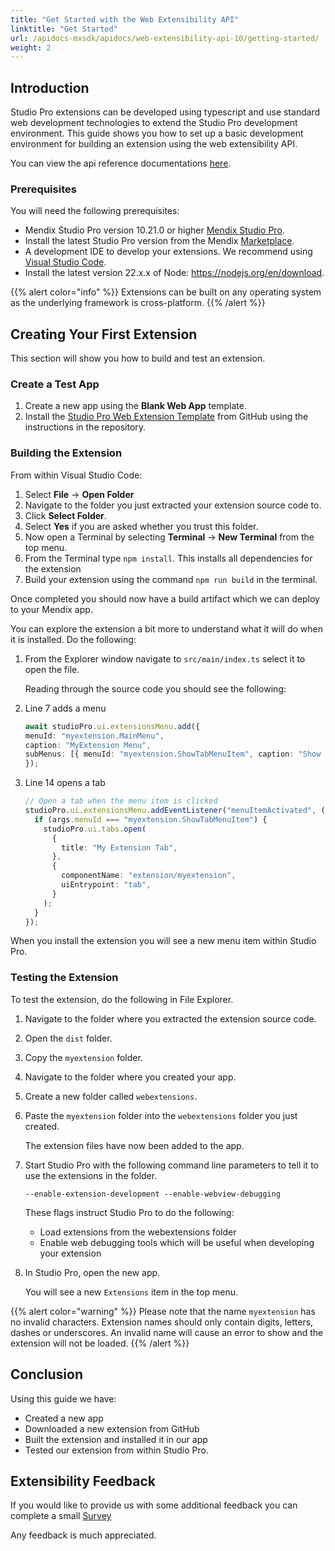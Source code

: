 ```yaml
---
title: "Get Started with the Web Extensibility API"
linktitle: "Get Started"
url: /apidocs-mxsdk/apidocs/web-extensibility-api-10/getting-started/
weight: 2
---
```


## Introduction

Studio Pro extensions can be developed using typescript and use standard web development technologies to extend the Studio Pro development environment. This guide shows you how to set up a basic development environment for building an extension using the web extensibility API.

You can view the api reference documentations [here](http://apidocs.rnd.mendix.com/10/extensions-api/index.html).

### Prerequisites

You will need the following prerequisites:

* Mendix Studio Pro version 10.21.0 or higher [Mendix Studio Pro](https://marketplace.mendix.com/link/studiopro). 
* Install the latest Studio Pro version from the Mendix [Marketplace](https://marketplace.mendix.com/link/studiopro/).
* A development IDE to develop your extensions. We recommend using [Visual Studio Code](https://code.visualstudio.com/).
* Install the latest version 22.x.x of Node: https://nodejs.org/en/download.

{{% alert color="info" %}}
Extensions can be built on any operating system as the underlying framework is cross-platform.
{{% /alert %}}

## Creating Your First Extension

This section will show you how to build and test an extension.

### Create a Test App

1. Create a new app using the **Blank Web App** template.
1. Install the [Studio Pro Web Extension Template](https://github.com/mendix/web-extension-template) from GitHub using the instructions in the repository.

### Building the Extension

From within Visual Studio Code:

1. Select **File** -> **Open Folder**
1. Navigate to the folder you just extracted your extension source code to.
1. Click **Select Folder**.
1. Select **Yes** if you are asked whether you trust this folder.
1. Now open a Terminal by selecting **Terminal** -> **New Terminal** from the top menu.
1. From the Terminal type `npm install`. This installs all dependencies for the extension
1. Build your extension using the command `npm run build` in the terminal.

Once completed you should now have a build artifact which we can deploy to your Mendix app.

You can explore the extension a bit more to understand what it will do when it is installed. Do the following:

1. From the Explorer window navigate to `src/main/index.ts` select it to open the file.

    Reading through the source code you should see the following:

1. Line 7 adds a menu

    ```typescript
    await studioPro.ui.extensionsMenu.add({
    menuId: "myextension.MainMenu",
    caption: "MyExtension Menu",
    subMenus: [{ menuId: "myextension.ShowTabMenuItem", caption: "Show tab" }],
    });
    ```

1. Line 14 opens a tab

    ```typescript
    // Open a tab when the menu item is clicked
    studioPro.ui.extensionsMenu.addEventListener("menuItemActivated", (args) => {
      if (args.menuId === "myextension.ShowTabMenuItem") {
        studioPro.ui.tabs.open(
          {
            title: "My Extension Tab",
          },
          {
            componentName: "extension/myextension",
            uiEntrypoint: "tab",
          }
        );
      }
    });
    ```

When you install the extension you will see a new menu item within Studio Pro.

### Testing the Extension

To test the extension, do the following in File Explorer.

1. Navigate to the folder where you extracted the extension source code.
1. Open the `dist` folder.
1. Copy the `myextension` folder.
1. Navigate to the folder where you created your app.
1. Create a new folder called `webextensions`.
1. Paste the `myextension` folder into the `webextensions` folder you just created.

    The extension files have now been added to the app.
    
1. Start Studio Pro with the following command line parameters to tell it to use the extensions in the folder.

    `--enable-extension-development --enable-webview-debugging`

    These flags instruct Studio Pro to do the following:

    * Load extensions from the webextensions folder
    * Enable web debugging tools which will be useful when developing your extension

1. In Studio Pro, open the new app. 

    You will see a new `Extensions` item in the top menu.

{{% alert color="warning" %}}
Please note that the name `myextension` has no invalid characters. Extension names should only contain digits, letters, dashes or underscores. An invalid name will cause an error to show and the extension will not be loaded.
{{% /alert %}}

## Conclusion

Using this guide we have:

* Created a new app
* Downloaded a new extension from GitHub
* Built the extension and installed it in our app
* Tested our extension from within Studio Pro.

## Extensibility Feedback

If you would like to provide us with some additional feedback you can complete a small [Survey](https://survey.alchemer.eu/s3/90801191/Extensibility-Feedback)

Any feedback is much appreciated.
